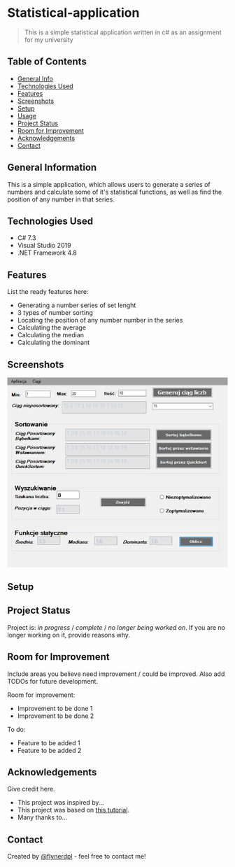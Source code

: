 # Statistical-application
> This is a simple statistical application written in c# as an assignment for my university

## Table of Contents
* [General Info](#general-information)
* [Technologies Used](#technologies-used)
* [Features](#features)
* [Screenshots](#screenshots)
* [Setup](#setup)
* [Usage](#usage)
* [Project Status](#project-status)
* [Room for Improvement](#room-for-improvement)
* [Acknowledgements](#acknowledgements)
* [Contact](#contact)
<!-- * [License](#license) -->


## General Information
  This is a simple application, which allows users to generate a series of numbers and calculate
  some of it's statistical functions, as well as find the position of any number in that series.


## Technologies Used
- C# 7.3
- Visual Studio 2019
- .NET Framework 4.8

## Features
List the ready features here:
- Generating a number series of set lenght
- 3 types of number sorting
- Locating the position of any number number in the series
- Calculating the average
- Calculating the median
- Calculating the dominant


## Screenshots
![Example screenshot](./screen1.png)


## Setup




## Project Status
Project is: _in progress_ / _complete_ / _no longer being worked on_. If you are no longer working on it, provide reasons why.


## Room for Improvement
Include areas you believe need improvement / could be improved. Also add TODOs for future development.

Room for improvement:
- Improvement to be done 1
- Improvement to be done 2

To do:
- Feature to be added 1
- Feature to be added 2


## Acknowledgements
Give credit here.
- This project was inspired by...
- This project was based on [this tutorial](https://www.example.com).
- Many thanks to...


## Contact
Created by [@flynerdpl](https://www.flynerd.pl/) - feel free to contact me!


<!-- Optional -->
<!-- ## License -->
<!-- This project is open source and available under the [... License](). -->

<!-- You don't have to include all sections - just the one's relevant to your project -->
